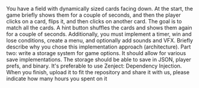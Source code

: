 You have a field with dynamically sized cards facing down.
At the start, the game briefly shows them for a couple of seconds, and then the player clicks on
a card, flips it, and then clicks on another card.
The goal is to match all the cards.
A hint button shuffles the cards and shows them again for a couple of seconds.
Additionally, you must implement a timer, win and lose conditions, create a menu, and
optionally add sounds and VFX. Briefly describe why you chose this implementation approach
(architecture).
Part two: write a storage system for game options. It should allow for various save
implementations.
The storage should be able to save in JSON, player prefs, and binary.
It's preferable to use Zenject: Dependency Injection.
When you finish, upload it to fit the repository and share it with us, please indicate how many
hours you spent on it